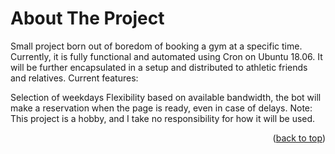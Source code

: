 <!-- ABOUT THE PROJECT -->
# About The Project

Small project born out of boredom of booking a gym at a specific time.
Currently, it is fully functional and automated using Cron on Ubuntu 18.06.
It will be further encapsulated in a setup and distributed to athletic friends and relatives.
Current features:

Selection of weekdays
Flexibility based on available bandwidth, the bot will make a reservation when the page is ready, even in case of delays.
Note: This project is a hobby, and I take no responsibility for how it will be used.
<p align="right">(<a href="#top">back to top</a>)</p>
